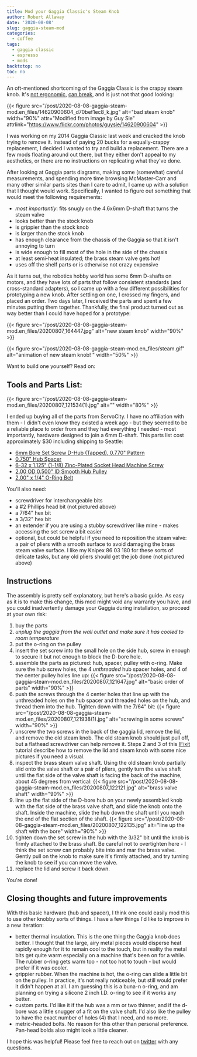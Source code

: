 ```yaml
---
title: Mod your Gaggia Classic's Steam Knob
author: Robert Allaway
date: '2020-08-08'
slug: gaggia-steam-mod
categories:
  - coffee
tags:
  - gaggia classic
  - espresso
  - mods
backtotop: no
toc: no
---
```


An oft-mentioned shortcoming of the Gaggia Classic is the crappy steam knob. It's [not ergonomic](https://coffeeforums.co.uk/topic/9360-gaggia-classic-steam-knob/), [can break](https://www.reddit.com/r/espresso/comments/b7rozs/steam_knob_steam_lever_mods_gaggia_classic/), and is just not that good looking:

{{< figure src="/post/2020-08-08-gaggia-steam-mod.en_files/14620900604_d70bef1ec8_k.jpg" alt="bad steam knob" width="90%" attr="Modified from image by Guy Sie" attrlink="https://www.flickr.com/photos/guysie/14620900604" >}}

I was working on my 2014 Gaggia Classic last week and cracked the knob trying to remove it. Instead of paying 20 bucks for a equally-crappy replacement, I decided I wanted to try and build a replacement. There are a few mods floating around out there, but they either don't appeal to my aesthetics, or there are no instructions on replicating what they've done. 

After looking at Gaggia parts diagrams, making some (somewhat) careful measurements, and spending more time browsing McMaster-Carr and many other similar parts sites than I care to admit, I came up with a solution that I thought would work. Specifically, I wanted to figure out something that would meet the following requirements: 

+ *most importantly*: fits snugly on the 4.6x6mm D-shaft that turns the steam valve
+ looks better than the stock knob
+ is grippier than the stock knob
+ is larger than the stock knob
+ has enough clearance from the chassis of the Gaggia so that it isn't annoying to turn
+ is wide enough to fill most of the hole in the side of the chassis
+ at least semi-heat insulated; the brass steam valve gets hot!
+ uses off the shelf parts or is otherwise not crazy expensive

As it turns out, the robotics hobby world has some 6mm D-shafts on motors, and they have lots of parts that follow consistent standards (and cross-standard adapters), so I came up with a few different possibilities for prototyping a new knob. After settling on one, I crossed my fingers, and placed an order. Two days later, I received the parts and spent a few minutes putting them together. Thankfully, the final product turned out as way better than I could have hoped for a prototype:

{{< figure src="/post/2020-08-08-gaggia-steam-mod.en_files/20200807_164447.jpg" alt="new steam knob" width="90%" >}}

{{< figure src="/post/2020-08-08-gaggia-steam-mod.en_files/steam.gif" alt="animation of new steam knob! " width="50%" >}}

Want to build one yourself? Read on: 

## Tools and Parts List:

{{< figure src="/post/2020-08-08-gaggia-steam-mod.en_files/20200807_121534(1).jpg" alt="" width="80%" >}}

I ended up buying all of the parts from ServoCity. I have no affiliation with them - I didn't even know they existed a week ago - but they seemed to be a reliable place to order from and they had everything I needed - most importantly, hardware designed to join a 6mm D-shaft. This parts list cost approximately $30 including shipping to Seattle:  

+ [6mm Bore Set Screw D-Hub (Tapped), 0.770" Pattern](https://www.servocity.com/6mm-bore-set-screw-d-hub-tapped-0-770-pattern/)
+ [0.750" Hub Spacer](https://www.servocity.com/0-750-hub-spacer/)
+ [6-32 x 1.125" (1-1/8) Zinc-Plated Socket Head Machine Screw](https://www.servocity.com/6-32-x-1-125-1-1-8-zinc-plated-socket-head-machine-screw/)
+ [2.00 OD 0.500" ID Smooth Hub Pulley](https://www.servocity.com/2-00-od-0-500-id-smooth-hub-pulley/)
+ [2.00" x 1/4" O-Ring Belt](https://www.servocity.com/2-00-x-1-4-o-ring-belts/)

You'll also need: 

+ screwdriver for interchangeable bits
+ a #2 Phillips head bit (not pictured above)
+ a 7/64" hex bit
+ a 3/32" hex bit
+ an extender if you are using a stubby screwdriver like mine - makes accessing the set screw a bit easier
+ optional, but could be helpful if you need to reposition the steam valve: a pair of pliers with a smooth surface to avoid damaging the brass steam valve surface. I like my Knipex 86 03 180 for these sorts of delicate tasks, but any old pliers should get the job done (not pictured above)

## Instructions 

The assembly is pretty self explanatory, but here's a basic guide. As easy as it is to make this change, this mod might void any warranty you have, and you could inadvertently damage your Gaggia during installation, so proceed at your own risk: 

1. buy the parts
1. *unplug the gaggia from the wall outlet and make sure it has cooled to room temperature*
1. put the o-ring on the pulley
1. insert the set screw into the small hole on the side hub, screw in enough to secure it but not enough to block the D-bore hole.
1. assemble the parts as pictured: hub, spacer, pulley with o-ring. Make sure the hub screw holes, the 4 _unthreaded_ hub spacer holes, and 4 of the center pulley holes line up: {{< figure src="/post/2020-08-08-gaggia-steam-mod.en_files/20200807_121647.jpg" alt="basic order of parts" width="90%" >}}
1. push the screws through the 4 center holes that line up with the unthreaded holes on the hub spacer and threaded holes on the hub, and thread them into the hub. Tighten down with the 7/64" bit: {{< figure src="/post/2020-08-08-gaggia-steam-mod.en_files/20200807_121938(1).jpg" alt="screwing in some screws" width="90%" >}}
1. unscrew the two screws in the back of the gaggia lid, remove the lid, and remove the old steam knob. The old steam knob should just pull off, but a flathead screwdriver can help remove it. Steps 2 and 3 of this [IFixit](https://www.ifixit.com/Guide/Gaggia+Classic+Steam+Valve+replacement/67366) tutorial describe how to remove the lid and steam knob with some nice pictures if you need a visual.
1. inspect the brass steam valve shaft. Using the old steam knob partially slid onto the valve shaft or a pair of pliers, gently turn the valve shaft until the flat side of the valve shaft is facing the back of the machine, about 45 degrees from vertical: {{< figure src="/post/2020-08-08-gaggia-steam-mod.en_files/20200807_122121.jpg" alt="brass valve shaft" width="90%" >}}
1. line up the flat side of the D-bore hub on your newly assembled knob with the flat side of the brass valve shaft, and slide the knob onto the shaft. Inside the machine, slide the hub down the shaft until you reach the end of the flat section of the shaft. {{< figure src="/post/2020-08-08-gaggia-steam-mod.en_files/20200807_122135.jpg" alt="line up the shaft with the bore" width="90%" >}}
1. tighten down the set screw in the hub with the 3/32" bit until the knob is firmly attached to the brass shaft. Be careful not to overtighten here - I think the set screw can probably bite into and mar the brass valve. Gently pull on the knob to make sure it's firmly attached, and try turning the knob to see if you can move the valve. 
1. replace the lid and screw it back down.

You're done! 

## Closing thoughts and future improvements 

With this basic hardware (hub and spacer), I think one could easily mod this to use other knobby sorts of things. I have a few things I'd like to improve in a new iteration: 

- better thermal insulation. This is the one thing the Gaggia knob does better. I thought that the large, airy metal pieces would disperse heat rapidly enough for it to remain cool to the touch, but in reality the metal bits get quite warm especially on a machine that's been on for a while. The rubber o-ring gets warm too - not too hot to touch - but would prefer if it was cooler. 
- grippier rubber. When the machine is hot, the o-ring can slide a little bit on the pulley. In practice, it's not really noticeable, but still would prefer it didn't happen at all. I am guessing this is a buna-n o-ring, and am planning on trying a silicone 2 inch I.D. o-ring to see if it works any better.
- custom parts. I'd like it if the hub was a mm or two thinner, and if the d-bore was a little snugger of a fit on the valve shaft. I'd also like the pulley to have the exact number of holes (4) that I need, and no more. 
- metric-headed bolts. No reason for this other than personal preference. Pan-head bolds also might look a little cleaner.

I hope this was helpful! Please feel free to reach out on [twitter](https://www.twitter.org/allawayr) with any questions. 
